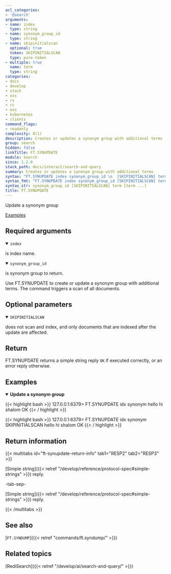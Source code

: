 ```yaml
---
acl_categories:
- '@search'
arguments:
- name: index
  type: string
- name: synonym_group_id
  type: string
- name: skipinitialscan
  optional: true
  token: SKIPINITIALSCAN
  type: pure-token
- multiple: true
  name: term
  type: string
categories:
- docs
- develop
- stack
- oss
- rs
- rc
- oss
- kubernetes
- clients
command_flags:
- readonly
complexity: O(1)
description: Creates or updates a synonym group with additional terms
group: search
hidden: false
linkTitle: FT.SYNUPDATE
module: Search
since: 1.2.0
stack_path: docs/interact/search-and-query
summary: Creates or updates a synonym group with additional terms
syntax: "FT.SYNUPDATE index synonym_group_id \n  [SKIPINITIALSCAN] term [term ...]\n"
syntax_fmt: "FT.SYNUPDATE index synonym_group_id [SKIPINITIALSCAN] term [term\n  ...]"
syntax_str: synonym_group_id [SKIPINITIALSCAN] term [term ...]
title: FT.SYNUPDATE
---
```


Update a synonym group

[Examples](#examples)

## Required arguments

<details open>
<summary><code>index</code></summary>

is index name.
</details>

<details open>
<summary><code>synonym_group_id</code></summary>

is synonym group to return.
</details>

Use FT.SYNUPDATE to create or update a synonym group with additional terms. The command triggers a scan of all documents.

## Optional parameters

<details open>
<summary><code>SKIPINITIALSCAN</code></summary>

does not scan and index, and only documents that are indexed after the update are affected.
</details>

## Return

FT.SYNUPDATE returns a simple string reply `OK` if executed correctly, or an error reply otherwise.

## Examples

<details open>
<summary><b>Update a synonym group</b></summary>

{{< highlight bash >}}
127.0.0.1:6379> FT.SYNUPDATE idx synonym hello hi shalom
OK
{{< / highlight >}}

{{< highlight bash >}}
127.0.0.1:6379> FT.SYNUPDATE idx synonym SKIPINITIALSCAN hello hi shalom
OK
{{< / highlight >}}
</details>

## Return information

{{< multitabs id="ft-synupdate-return-info" 
    tab1="RESP2" 
    tab2="RESP3" >}}

[Simple string]({{< relref "/develop/reference/protocol-spec#simple-strings" >}}) reply.

-tab-sep-

[Simple string]({{< relref "/develop/reference/protocol-spec#simple-strings" >}}) reply.

{{< /multitabs >}}

## See also

[`FT.SYNDUMP`]({{< relref "commands/ft.syndump/" >}}) 

## Related topics

[RediSearch]({{< relref "/develop/ai/search-and-query/" >}})